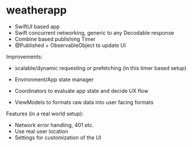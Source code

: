 # weatherapp

- SwiftUI based app
- Swift concurrent networking, generic to any Decodable response
- Combine based publishing Timer
- @Published + ObservableObject to update UI

Improvements:
- scalable/dynamic requesting or prefetching (in this timer based setup)

- Environment/App state manager
- Coordinators to evaluate app state and decide UX flow
- ViewModels to formats raw data into user facing formats

Features (in a real world setup):
- Network error handling, 401 etc.
- Use real user location
- Settings for customization of the UI

